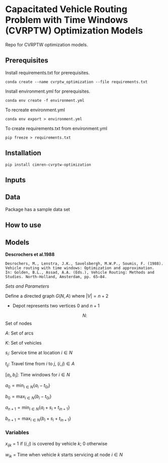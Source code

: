 Capacitated Vehicle Routing Problem with Time Windows (CVRPTW) Optimization Models
====================================================

Repo for CVRPTW optimization models.

Prerequisites
-------------

Install requirements.txt for prerequisites.

```
conda create --name cvrptw_optimization --file requirements.txt
```

Install environment.yml for prerequisites.

```
conda env create -f environment.yml
```

To recreate environment.yml

```
conda env export > environment.yml
```

To create requirements.txt from environment.yml

```
pip freeze > requirements.txt
```

Installation
------------

```
pip install cimren-cvrptw-optimization
```

Inputs
------

Data
----
Package has a sample data set


How to use
----------


Models
------

**Descrochers et al.1988**

    Desrochers, M., Lenstra, J.K., Savelsbergh, M.W.P., Soumis, F. (1988).
    Vehicle routing with time windows: Optimization and approximation.
    In: Golden, B.L., Assad, A.A. (Eds.), Vehicle Routing: Methods and Studies. North-Holland, Amsterdam, pp. 65–84.

*Sets and Parameters*

Define a directed graph $G(N, A)$ where $|V|=n+2$
- Depot represents two vertices 0 and $n+1$

$$N:$$ Set of nodes

$A:$ Set of arcs

$K:$ Set of vehicles

$s_i:$ Service time at location $i \in N$

$t_{ij}:$ Travel time from $i$ to $j$, $(i,j)\in A$

$[a_i, b_i]:$ Time windows for $i\in N$

$a_0 = \min_{i\in N}\{a_i - t_{0i}\}$

$b_0 = \max_{i\in N}\{b_i - t_{0i}\}$

$a_{n+1} = \min_{i\in N} \{a_i + s_i+ t_{in+1}\}$

$b_{n+1} = \max_{i\in N} \{b_i + s_i+ t_{in+1}\}$


### Variables 

$x_{ijk}$ = 1 if $(i,j)$ is covered by vehicle $k$; 0 otherwise

$w_{ik}$ = Time when vehicle $k$ starts servicing at node $i\in N$

